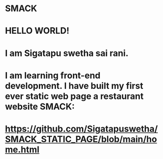 # SMACK 
# HELLO WORLD!
# I am Sigatapu swetha sai rani.
# I am learning front-end development. I have built my first ever static web page a restaurant website SMACK:
# https://github.com/Sigatapuswetha/SMACK_STATIC_PAGE/blob/main/home.html
# 
